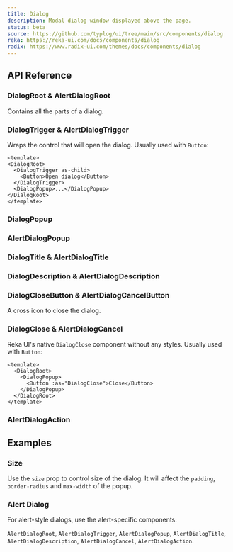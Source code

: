 ```yaml
---
title: Dialog
description: Modal dialog window displayed above the page.
status: beta
source: https://github.com/typlog/ui/tree/main/src/components/dialog
reka: https://reka-ui.com/docs/components/dialog
radix: https://www.radix-ui.com/themes/docs/components/dialog
---
```


<Example name="dialog/Overview.vue" variant="hide" />


## API Reference

### DialogRoot & AlertDialogRoot

Contains all the parts of a dialog.

<PropsTable name="AlertDialogRoot" expand />

### DialogTrigger & AlertDialogTrigger

Wraps the control that will open the dialog. Usually used with `Button`:

```vue
<template>
<DialogRoot>
  <DialogTrigger as-child>
    <Button>Open dialog</Button>
  </DialogTrigger>
  <DialogPopup>...</DialogPopup>
</DialogRoot>
</template>
```

<PropsTable name="DialogTrigger" />

### DialogPopup

<PropsTable name="DialogPopup" />

### AlertDialogPopup

<PropsTable name="AlertDialogPopup" />

### DialogTitle & AlertDialogTitle

<PropsTable name="DialogTitle" />

### DialogDescription & AlertDialogDescription

<PropsTable name="DialogDescription" />

### DialogCloseButton & AlertDialogCancelButton

A cross icon to close the dialog.

<PropsTable name="DialogCloseButton" />

### DialogClose & AlertDialogCancel

Reka UI's native `DialogClose` component without any styles.
Usually used with `Button`:

```vue
<template>
  <DialogRoot>
    <DialogPopup>
      <Button :as="DialogClose">Close</Button>
    </DialogPopup>
  </DialogRoot>
</template>
```

<PropsTable name="DialogClose" />

### AlertDialogAction

<PropsTable name="AlertDialogAction" />

## Examples

### Size

Use the `size` prop to control size of the dialog. It will affect the `padding`,
`border-radius` and `max-width` of the popup.

<Example name="dialog/Size.vue" variant="hide" />

### Alert Dialog

For alert-style dialogs, use the alert-specific components:

<div class="text-sm">

`AlertDialogRoot`, `AlertDialogTrigger`, `AlertDialogPopup`,
`AlertDialogTitle`, `AlertDialogDescription`,
`AlertDialogCancel`, `AlertDialogAction`.

</div>

<Example name="dialog/Alert.vue" variant="hide" />
